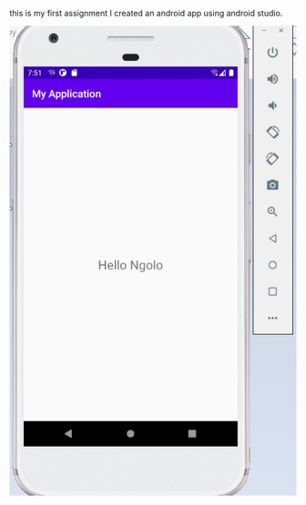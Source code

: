 
this is my first assignment 
I created an android app using android studio.

<img src="/pics/assignment 1.jpg"
     alt="Hello world App"
     style="float: left; margin-right: 10px;" />


